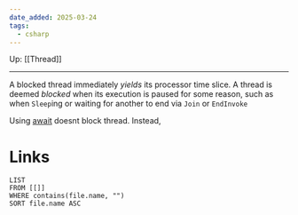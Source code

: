 ```yaml
---
date_added: 2025-03-24
tags:
  - csharp
---
```

Up: [[Thread]]
___
 A blocked thread immediately _yields_ its processor time slice.
 A thread is deemed _blocked_ when its execution is paused for some reason, such as when `Sleep`ing or waiting for another to end via `Join` or `EndInvoke`

Using [await](await.md) doesnt block thread. Instead, 
# Links
```dataview
LIST
FROM [[]]
WHERE contains(file.name, "")
SORT file.name ASC
```
